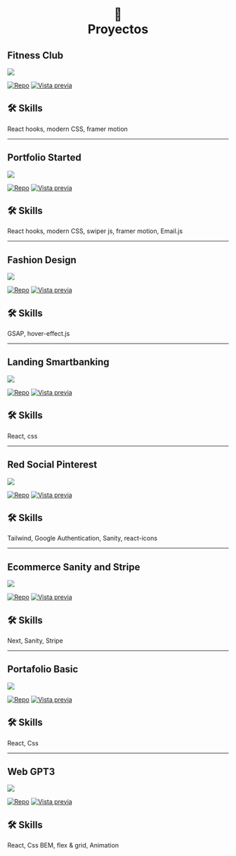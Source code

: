 <h1 align="center">
📄<br>Proyectos
</h1>

## Fitness Club
![](https://github.com/ayllondark/fitness-club/blob/master/src/assets/thumbnail.png)

[![Repo](https://img.shields.io/badge/perfil%20-%23323330.svg?&style=for-the-badge&logo=perfil&logoColor=black&color=F745B5)](https://github.com/ayllondark/fitness-club)
[![Vista previa](https://img.shields.io/badge/repositório%20-%23323330.svg?&style=for-the-badge&logo=repositório&logoColor=black&color=8000FF)](https://fitness-club-d2f2slvgd-ayllondark.vercel.app)


## 🛠 Skills
React hooks, modern CSS, framer motion

---


## Portfolio Started
![](https://github.com/ayllondark/ResumenProyectos/blob/main/img/portfoliostarted.png)

[![Repo](https://img.shields.io/badge/perfil%20-%23323330.svg?&style=for-the-badge&logo=perfil&logoColor=black&color=F745B5)](https://github.com/ayllondark/portfolio-starter)
[![Vista previa](https://img.shields.io/badge/repositório%20-%23323330.svg?&style=for-the-badge&logo=repositório&logoColor=black&color=8000FF)](https://portfolio-started.netlify.app)


## 🛠 Skills
React hooks, modern CSS, swiper js, framer motion, Email.js

---

## Fashion Design
![](https://github.com/ayllondark/ResumenProyectos/blob/main/img/fashionlanding.png)

[![Repo](https://img.shields.io/badge/perfil%20-%23323330.svg?&style=for-the-badge&logo=perfil&logoColor=black&color=F745B5)](https://github.com/ayllondark/fashion-design)
[![Vista previa](https://img.shields.io/badge/repositório%20-%23323330.svg?&style=for-the-badge&logo=repositório&logoColor=black&color=8000FF)](https://fashiondesignlanding.netlify.app)


## 🛠 Skills
GSAP, hover-effect.js

---

## Landing Smartbanking
![](https://github.com/ayllondark/ResumenProyectos/blob/main/img/smartbanking.png)

[![Repo](https://img.shields.io/badge/perfil%20-%23323330.svg?&style=for-the-badge&logo=perfil&logoColor=black&color=F745B5)](https://github.com/ayllondark/Landing-smart-banking)
[![Vista previa](https://img.shields.io/badge/repositório%20-%23323330.svg?&style=for-the-badge&logo=repositório&logoColor=black&color=8000FF)](https://landing-smartbanking.netlify.app)


## 🛠 Skills
React, css

---

## Red Social Pinterest
![](https://github.com/ayllondark/ResumenProyectos/blob/main/img/pinterest.png)

[![Repo](https://img.shields.io/badge/perfil%20-%23323330.svg?&style=for-the-badge&logo=perfil&logoColor=black&color=F745B5)](https://github.com/ayllondark/PinterestSocial)
[![Vista previa](https://img.shields.io/badge/repositório%20-%23323330.svg?&style=for-the-badge&logo=repositório&logoColor=black&color=8000FF)](https://red-pinterest.netlify.app)


## 🛠 Skills
Tailwind, Google Authentication, Sanity, react-icons

---

## Ecommerce Sanity and Stripe
![](https://github.com/ayllondark/ResumenProyectos/blob/main/img/ecommerce-sanity-stripe.png)

[![Repo](https://img.shields.io/badge/perfil%20-%23323330.svg?&style=for-the-badge&logo=perfil&logoColor=black&color=F745B5)](https://github.com/ayllondark/ecommerce_sanity_stripe)
[![Vista previa](https://img.shields.io/badge/repositório%20-%23323330.svg?&style=for-the-badge&logo=repositório&logoColor=black&color=8000FF)](https://vercel.com/ayllondark/ecommerce-sanity-stripe)


## 🛠 Skills
Next, Sanity, Stripe

---

## Portafolio Basic
![](https://github.com/ayllondark/ResumenProyectos/blob/main/img/PortafolioBasic.png)

[![Repo](https://img.shields.io/badge/perfil%20-%23323330.svg?&style=for-the-badge&logo=perfil&logoColor=black&color=F745B5)](https://github.com/ayllondark/portfolio-basic)
[![Vista previa](https://img.shields.io/badge/repositório%20-%23323330.svg?&style=for-the-badge&logo=repositório&logoColor=black&color=8000FF)](https://portafolio-basic.vercel.app)


## 🛠 Skills
React, Css

---

## Web GPT3
![](https://github.com/ayllondark/ResumenProyectos/blob/main/img/Gpt3.png)

[![Repo](https://img.shields.io/badge/perfil%20-%23323330.svg?&style=for-the-badge&logo=perfil&logoColor=black&color=F745B5)](https://github.com/ayllondark/gpt3)
[![Vista previa](https://img.shields.io/badge/repositório%20-%23323330.svg?&style=for-the-badge&logo=repositório&logoColor=black&color=8000FF)](https://gpt3design.vercel.app)


## 🛠 Skills
React, Css BEM, flex & grid, Animation
